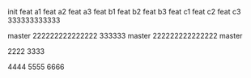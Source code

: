 init
feat a1
feat a2
feat a3
feat b1
feat b2
feat b3
feat c1
feat c2
feat c3 333333333333

master 222222222222222 333333
master 222222222222222
master



2222
3333

4444
5555
6666